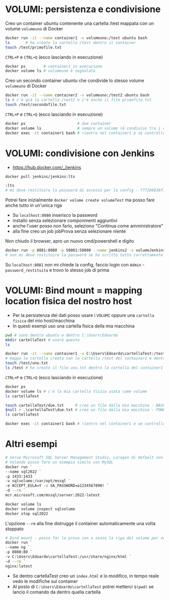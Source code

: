# VOLUMI: persistenza e condivisione
Creo un container ubuntu contenente una cartella /test mappata con un volume `volumeuno` di Docker
```bash
docker run -it --name container1 -v volumeuno:/test ubuntu bash
ls       # ha creato la cartella /test dentro il container
touch /test/primofile.txt
```
`CTRL+P` e `CTRL+Q` (esco lasciando in esecuzione)
```bash
docker ps        # container1 in esecuzione
docker volume ls # volumeuno è segnalato
```

Creo un secondo container ubuntu che condivide lo stesso volume `volumeuno` di Docker
```bash
docker run -it --name container2 -v volumeuno:/test2 ubuntu bash
ls # c'è già la cartella /test2 e c'è anche il file primofile.txt
touch /test/secondofile.txt
```
`CTRL+P` e `CTRL+Q` (esco lasciando in esecuzione)

```bash
docker ps                       # due container
docker volume ls                # sempre un volume (è condiviso tra i due container)
docker exec -it container1 bash # rientro nel container1 e se controllo, in /test ci son 2 file
```


# VOLUMI: condivisione con Jenkins
- https://hub.docker.com/_/jenkins
```bash
docker pull jenkins/jenkins:lts

:lts
# mi deve restituire la password di accesso per la config - f772b6836f15487d9f3c27e7089e14cc
```
Potrei fare inizialmente `docker volume create volumeTest` ma posso fare anche tutto in un'unica riga

- Su `localhost:8080` inserisco la password
- installo senza selezionare componmenti aggiuntivi
- anche l'user posso non farlo, seleziono "Continua come amministratore"
- alla fine creo un job jobProva senza selezionare niente

Non chiudo il browser, apro un nuovo cmd/powershell e digito
```bash
docker run -p 8081:8080 -p 50001:50000 --name jenkins2 -v volumeJenkins:/var/jenkins_home jenkins/jenkins:lts
# non mi deve restituire la password se ho scritto tutto correttamente perchè è lo stesso Jenkins, stessa password quindi
```
Su `localhost:8081` non mi chiede la config, faccio login con `Admin` - `password_restituita` e trovo lo stesso job di prima


# VOLUMI: Bind mount = mapping location fisica del nostro host
- Per la persistenza dei dati posso usare i `VOLUMI` oppure una `cartella fisica` del mio host/macchina
- In questi esempi uso una cartella fisica della mia macchina
```bash
pwd # sono dentro ubuntu o dentro C:\Users\Edoardo
mkdir cartellaTest # userò questa
ls

docker run -it --name container1 -v C:\Users\Edoardo\cartellaTest:/test ubuntu bash
# mappo la cartella creata con la cartella /test del container1 e dentro di esso faccio:
touch /test/uno.txt
ls /test # ho creato il file uno.txt dentro la cartella del container1
```
`CTRL+P` e `CTRL+Q` (esco lasciando in esecuzione)

```bash
docker ps
docker volume ls # c'è la mia cartella fisica usata come volume
ls cartellaTest

touch cartellaTest/due.txt     # creo un file dalla mia macchina - BASH
$null > .\cartellaTest\due.txt # creo un file dalla mia macchina - POWERSHELL
ls cartellaTest

docker exec -it container1 bash # rientro nel container1 e se controllo, in /test ci son 2 file
```


# Altri esempi
```bash
# Serve Microsoft SQL Server Management Studio, Laragon di default non ce l'ha
# Volendo posso fare un esempio simile con MySQL
docker run `
--name sql2022 `
-p 1433:1433 `
-v sqlvolume:/var/opt/mssql `
-e ACCEPT_EULA=Y -e SA_PASSWORD=a1234567890! `
-d --rm `
mcr.microsoft.com/mssql/server:2022-latest

docker volume ls
docker volume inspect sqlvolume
docker stop sql2022
```
L'opzione `--rm` alla fine distrugge il container automaticamente una volta stoppato

```bash
# Bind mount - posso far la prova con o senza la riga del volume per vedere cosa cambia
docker run `
--name ng `
-p 8080:80 `
-v C:\Users\Edoardo\cartellaTest:/usr/share/nginx/html `
-d --rm `
nginx:latest
```
- Se dentro cartellaTest creo un `index.html` e lo modifico, in tempo reale vedo le modifiche sul container
- Al posto di `C:\Users\Edoardo\cartellaTest` potrei metterci `$(pwd)` se lancio il comando da dentro quella cartella

